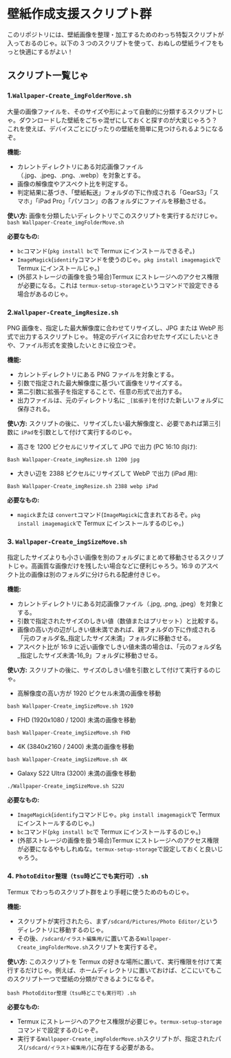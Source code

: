 # 壁紙作成支援スクリプト群

このリポジトリには、壁紙画像を整理・加工するためのわっち特製スクリプトが入っておるのじゃ。以下の 3 つのスクリプトを使って、おぬしの壁紙ライフをもっと快適にするがよい！

## スクリプト一覧じゃ

### 1.`Wallpaper-Create_imgFolderMove.sh`

大量の画像ファイルを、そのサイズや形によって自動的に分類するスクリプトじゃ。ダウンロードした壁紙をごちゃ混ぜにしておくと探すのが大変じゃろう？
これを使えば、デバイスごとにぴったりの壁紙を簡単に見つけられるようになるぞ。

**機能:**

- カレントディレクトリにある対応画像ファイル（.jpg、.jpeg、.png、.webp）を対象とする。
- 画像の解像度やアスペクト比を判定する。
- 判定結果に基づき、「壁紙転送」フォルダの下に作成される「GearS3」「スマホ」「iPad Pro」「パソコン」の各フォルダにファイルを移動させる。

**使い方:**
画像を分類したいディレクトリでこのスクリプトを実行するだけじゃ。
`bash Wallpaper-Create_imgFolderMove.sh  `

**必要なもの:**

- `bc`コマンド(`pkg install bc`で Termux にインストールできるぞ。)
- `ImageMagick`(`identify`コマンドを使うのじゃ。`pkg install imagemagick`で Termux にインストールじゃ。)
- (外部ストレージの画像を扱う場合)Termux にストレージへのアクセス権限が必要になる。これは `termux-setup-storage`というコマンドで設定できる場合があるのじゃ。

### 2.`Wallpaper-Create_imgResize.sh`

PNG 画像を、指定した最大解像度に合わせてリサイズし、JPG または WebP 形式で出力するスクリプトじゃ。
特定のデバイスに合わせたサイズにしたいときや、ファイル形式を変換したいときに役立つぞ。

**機能:**

- カレントディレクトリにある PNG ファイルを対象とする。
- 引数で指定された最大解像度に基づいて画像をリサイズする。
- 第二引数に拡張子を指定することで、任意の形式で出力する。
- 出力ファイルは、元のディレクトリ名に `_[拡張子]`を付けた新しいフォルダに保存される。

**使い方:**
スクリプトの後に、リサイズしたい最大解像度と、必要であれば第三引数に `iPad`を引数として付けて実行するのじゃ。

- 高さを 1200 ピクセルにリサイズして JPG で出力 (PC 16:10 向け):

```
Bash Wallpaper-Create_imgResize.sh 1200 jpg
```

- 大きい辺を 2388 ピクセルにリサイズして WebP で出力 (iPad 用):

```
Bash Wallpaper-Create_imgResize.sh 2388 webp iPad
```

**必要なもの:**

- `magick`または `convert`コマンド(`ImageMagick`に含まれておるぞ。`pkg install imagemagick`で Termux にインストールするのじゃ。)

### 3. `Wallpaper-Create_imgSizeMove.sh`

指定したサイズよりも小さい画像を別のフォルダにまとめて移動させるスクリプトじゃ。高画質な画像だけを残したい場合などに便利じゃろう。16:9 のアスペクト比の画像は別のフォルダに分けられる配慮付きじゃ。

**機能:**

- カレントディレクトリにある対応画像ファイル（.jpg, .png, .jpeg）を対象とする。
- 引数で指定されたサイズのしきい値（数値またはプリセット）と比較する。
- 画像の高い方の辺がしきい値未満であれば、親フォルダの下に作成される「元のフォルダ名\_指定したサイズ未満」フォルダに移動させる。
- アスペクト比が 16:9 に近い画像でしきい値未満の場合は、「元のフォルダ名\_指定したサイズ未満-16_9」フォルダに移動させる。

**使い方:**
スクリプトの後に、サイズのしきい値を引数として付けて実行するのじゃ。

- 高解像度の高い方が 1920 ピクセル未満の画像を移動

```
bash Wallpaper-Create_imgSizeMove.sh 1920
```

- FHD (1920x1080 / 1200) 未満の画像を移動

```
bash Wallpaper-Create_imgSizeMove.sh FHD
```

- 4K (3840x2160 / 2400) 未満の画像を移動

```
bash Wallpaper-Create_imgSizeMove.sh 4K
```

- Galaxy S22 Ultra (3200) 未満の画像を移動

```
./Wallpaper-Create_imgSizeMove.sh S22U
```

**必要なもの:**

- `ImageMagick`(`identify`コマンドじゃ。`pkg install imagemagick`で Termux にインストールするのじゃ。)
- `bc`コマンド(`pkg install bc`で Termux にインストールするのじゃ。)
- (外部ストレージの画像を扱う場合)Termux にストレージへのアクセス権限が必要になるやもしれぬな。`termux-setup-storage`で設定しておくと良いじゃろう。

### 4. `PhotoEditor整理（tsu時どこでも実行可）.sh`

Termux でわっちのスクリプト群をより手軽に使うためのものじゃ。

**機能:**

- スクリプトが実行されたら、まず`/sdcard/Pictures/Photo Editor/`というディレクトリに移動するのじゃ。
- その後、`/sdcard/イラスト編集用/`に置いてある`Wallpaper-Create_imgFolderMove.sh`スクリプトを実行するぞ。

**使い方:**
このスクリプトを Termux の好きな場所に置いて、実行権限を付けて実行するだけじゃ。例えば、ホームディレクトリに置いておけば、どこにいてもこのスクリプト一つで壁紙の分類ができるようになるぞ。

```
bash PhotoEditor整理（tsu時どこでも実行可）.sh
```

**必要なもの:**

- Termux にストレージへのアクセス権限が必要じゃ。`termux-setup-storage`コマンドで設定するのじゃぞ。
- 実行する`Wallpaper-Create_imgFolderMove.sh`スクリプトが、指定されたパス(`/sdcard/イラスト編集用/`)に存在する必要がある。
